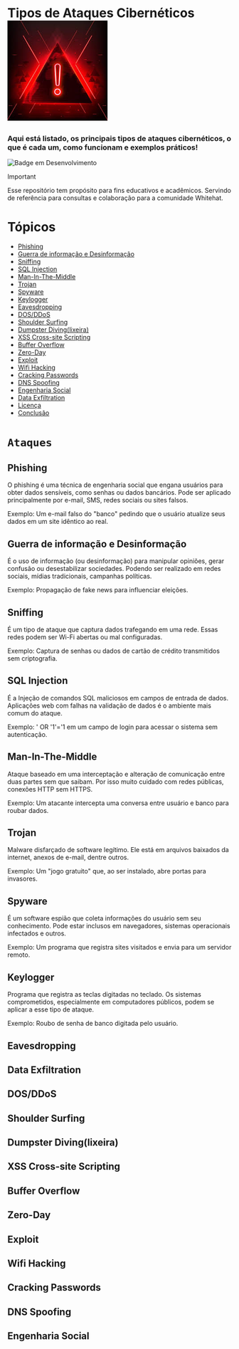 ﻿# Tipos de Ataques Cibernéticos ![image_alt](https://github.com/Maxmo-Felipe/tipos-de-ataques-ciberneticos/blob/b175d7f84eb2fdb24e3fc8e5d1e74c4c32c7abfe/perigo-ataque.jpg)

### Aqui está listado, os principais tipos de ataques cibernéticos, o que é cada um, como funcionam e exemplos práticos!

![Badge em Desenvolvimento](http://img.shields.io/static/v1?label=STATUS&message=EM%20DESENVOLVIMENTO&color=blue&style=for-the-badge)

> [!IMPORTANT]
> Esse repositório tem propósito para fins educativos e acadêmicos. Servindo de referência para consultas e colaboração para a comunidade Whitehat.


# Tópicos 

* [Phishing](#Phishing)
* [Guerra de informação e Desinformação](#Guerra-de-informação-e-Desinformação)
* [Sniffing](#Sniffing)
* [SQL Injection](#SQL-Injection)
* [Man-In-The-Middle](#Man-In-The-Middle)
* [Trojan](#Trojan)
* [Spyware](#Spyware)
* [Keylogger](#Keylogger)
* [Eavesdropping](#Eavesdropping)
* [DOS/DDoS](#DOS/DDoS)
* [Shoulder Surfing](#Shoulder-Surfing)
* [Dumpster Diving(lixeira)](#Dumpster-Diving(lixeira))
* [XSS Cross-site Scripting](#XSS-Cross-site-Scripting)
* [Buffer Overflow](#Buffer-Overflow)
* [Zero-Day](#Zero-Day)
* [Exploit](#Exploit)
* [Wifi Hacking](#Wifi-Hacking)
* [Cracking Passwords](#Cracking-Passwords)
* [DNS Spoofing](#DNS-Spoofing)
* [Engenharia Social](#Engenharia-Social)
* [Data Exfiltration](#Data-Exfiltration)
* [Licença](#licença)
* [Conclusão](#conclusão)



# `Ataques` 


## Phishing
O phishing é uma técnica de engenharia social que engana usuários para obter dados sensíveis, como senhas ou dados bancários. Pode ser aplicado principalmente por e-mail, SMS, redes sociais ou sites falsos.

Exemplo: Um e-mail falso do "banco" pedindo que o usuário atualize seus dados em um site idêntico ao real.

## Guerra de informação e Desinformação
É o uso de informação (ou desinformação) para manipular opiniões, gerar confusão ou desestabilizar sociedades. Podendo ser realizado em redes sociais, mídias tradicionais, campanhas políticas.

Exemplo: Propagação de fake news para influenciar eleições.

## Sniffing
É um tipo de ataque que captura dados trafegando em uma rede. Essas redes podem ser Wi-Fi abertas ou mal configuradas.

Exemplo: Captura de senhas ou dados de cartão de crédito transmitidos sem criptografia.

## SQL Injection
É a Injeção de comandos SQL maliciosos em campos de entrada de dados. Aplicações web com falhas na validação de dados é o ambiente mais comum do ataque.

Exemplo: ' OR '1'='1 em um campo de login para acessar o sistema sem autenticação.

## Man-In-The-Middle
Ataque baseado em uma interceptação e alteração de comunicação entre duas partes sem que saibam. Por isso muito cuidado com redes públicas, conexões HTTP sem HTTPS.

Exemplo: Um atacante intercepta uma conversa entre usuário e banco para roubar dados.

## Trojan
Malware disfarçado de software legítimo. Ele está em arquivos baixados da internet, anexos de e-mail, dentre outros.

Exemplo: Um "jogo gratuito" que, ao ser instalado, abre portas para invasores.

## Spyware
É um software espião que coleta informações do usuário sem seu conhecimento. Pode estar inclusos em navegadores, sistemas operacionais infectados e outros.

Exemplo: Um programa que registra sites visitados e envia para um servidor remoto.

## Keylogger
Programa que registra as teclas digitadas no teclado. Os sistemas comprometidos, especialmente em computadores públicos, podem se aplicar a esse tipo de ataque.

Exemplo: Roubo de senha de banco digitada pelo usuário.

## Eavesdropping

## Data Exfiltration

## DOS/DDoS

## Shoulder Surfing

## Dumpster Diving(lixeira)

## XSS Cross-site Scripting

## Buffer Overflow

## Zero-Day

## Exploit

## Wifi Hacking

## Cracking Passwords

## DNS Spoofing

## Engenharia Social
